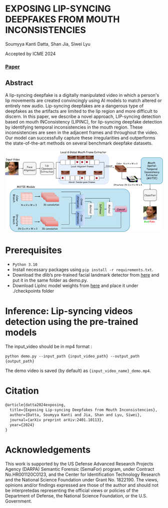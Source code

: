 # EXPOSING LIP-SYNCING DEEPFAKES FROM MOUTH INCONSISTENCIES
Soumyya Kanti Datta, Shan Jia, Siwei Lyu

Accepted by ICME 2024
### [Paper](https://arxiv.org/abs/2401.10113) 

## Abstract
A lip-syncing deepfake is a digitally manipulated video in which a person's lip movements are created convincingly using AI models to match altered or entirely new audio. Lip-syncing deepfakes are a dangerous type of deepfakes as the artifacts are limited to the lip region and more difficult to discern. In this paper, we describe a novel approach, LIP-syncing detection based on mouth INConsistency (LIPINC), for lip-syncing deepfake detection by identifying temporal inconsistencies in the mouth region. These inconsistencies are seen in the adjacent frames and throughout the video. Our model can successfully capture these irregularities and outperforms the state-of-the-art methods on several benchmark deepfake datasets. 

<img src='./Images/LIPINC+MSTIE.png' width=900>

# Prerequisites
- `Python 3.10` 
- Install necessary packages using `pip install -r requirements.txt`.
- Download the dlib’s pre-trained facial landmark detector from [here](https://drive.google.com/file/d/1-Uc2rH1tiKZEh9NwmgmBFZT_6xDvGBSD/view?usp=sharing) and put it in the same folder as demo.py.
- Download LipInc model weights from [here](https://drive.google.com/file/d/1V6eUVVHaLs_QxdqKl8HHhkNTTj9Uaz_L/view?usp=sharing) and place it under ./checkpoints folder

# Inference: Lip-syncing videos detection using the pre-trained models 

The input_video should be in mp4 format :
```
python demo.py --input_path {input_video_path} --output_path {output_path}
```
The demo video is saved (by default) as `{input_video_name}_demo.mp4`.


# Citation
```
@article{datta2024exposing,
  title={Exposing Lip-syncing Deepfakes from Mouth Inconsistencies},
  author={Datta, Soumyya Kanti and Jia, Shan and Lyu, Siwei},
  journal={arXiv preprint arXiv:2401.10113},
  year={2024}
}
```

# Acknowledgements
This work is supported by the US Defense Advanced Research Projects Agency (DARPA) Semantic Forensic (SemaFor) program, under Contract No.HR001120C0123, and the Center for Identification Technology Research and the National Science Foundation under Grant No. 1822190. The views, opinions and/or findings expressed are those of the author and should not be interpretedas representing the official views or policies of the Department of Defense, the National Science Foundation, or the U.S. Government.

